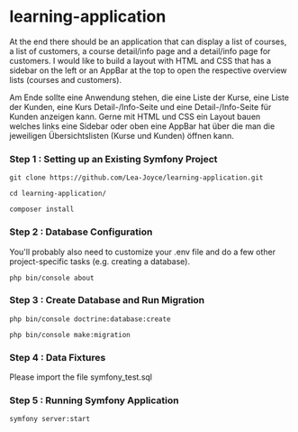 # learning-application
At the end there should be an application that can display a list of courses, a list of customers, a course detail/info page and a detail/info page for customers. I would like to build a layout with HTML and CSS that has a sidebar on the left or an AppBar at the top to open the respective overview lists (courses and customers).

Am Ende sollte eine Anwendung stehen, die eine Liste der Kurse, eine Liste der Kunden, eine Kurs Detail-/Info-Seite und eine Detail-/Info-Seite für Kunden anzeigen kann. Gerne mit HTML und CSS ein Layout bauen welches links eine Sidebar oder oben eine AppBar hat über die man die jeweiligen Übersichtslisten (Kurse und Kunden) öffnen kann.

### Step 1 : Setting up an Existing Symfony Project

```
git clone https://github.com/Lea-Joyce/learning-application.git

cd learning-application/

composer install
```

### Step 2 : Database Configuration

You'll probably also need to customize your .env file and do a few other project-specific tasks (e.g. creating a database).

```
php bin/console about
```

### Step 3 : Create Database and Run Migration

```
php bin/console doctrine:database:create

php bin/console make:migration
```

### Step 4 : Data Fixtures

Please import the file symfony_test.sql

### Step 5 : Running Symfony Application

``` 
symfony server:start 
```





